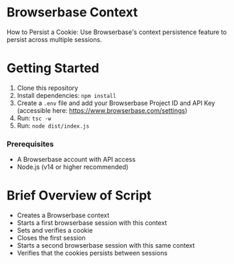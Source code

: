 # Browserbase Context

How to Persist a Cookie: Use Browserbase's context persistence feature to persist across multiple sessions.

# Getting Started

1. Clone this repository
2. Install dependencies: `npm install`
3. Create a `.env` file and add your Browserbase Project ID and API Key (accessible here: https://www.browserbase.com/settings)
4. Run: `tsc -w`
5. Run: `node dist/index.js`

### Prerequisites

- A Browserbase account with API access
- Node.js (v14 or higher recommended)

# Brief Overview of Script

- Creates a Browserbase context
- Starts a first browserbase session with this context
- Sets and verifies a cookie
- Closes the first session
- Starts a second browserbase session with this same context
- Verifies that the cookies persists between sessions
